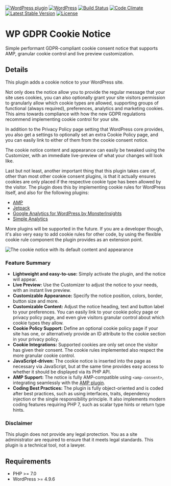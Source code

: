 [![WordPress plugin](https://img.shields.io/wordpress/plugin/v/wp-gdpr-cookie-notice.svg?maxAge=2592000)](https://wordpress.org/plugins/wp-gdpr-cookie-notice/)
[![WordPress](https://img.shields.io/wordpress/v/wp-gdpr-cookie-notice.svg?maxAge=2592000)](https://wordpress.org/plugins/wp-gdpr-cookie-notice/)
[![Build Status](https://api.travis-ci.org/felixarntz/wp-gdpr-cookie-notice.png?branch=master)](https://travis-ci.org/felixarntz/wp-gdpr-cookie-notice)
[![Code Climate](https://codeclimate.com/github/felixarntz/wp-gdpr-cookie-notice/badges/gpa.svg)](https://codeclimate.com/github/felixarntz/wp-gdpr-cookie-notice)
[![Latest Stable Version](https://poser.pugx.org/felixarntz/wp-gdpr-cookie-notice/version)](https://packagist.org/packages/felixarntz/wp-gdpr-cookie-notice)
[![License](https://poser.pugx.org/felixarntz/wp-gdpr-cookie-notice/license)](https://packagist.org/packages/felixarntz/wp-gdpr-cookie-notice)

# WP GDPR Cookie Notice

Simple performant GDPR-compliant cookie consent notice that supports AMP, granular cookie control and live preview customization.

## Details

This plugin adds a cookie notice to your WordPress site.

Not only does the notice allow you to provide the regular message that your site uses cookies, you can also optionally grant your site visitors permission to granularly allow which cookie types are allowed, supporting groups of functional (always required), preferences, analytics and marketing cookies. This aims towards compliance with how the new GDPR regulations recommend implementing cookie control for your site.

In addition to the Privacy Policy page setting that WordPress core provides, you also get a settings to optionally set an extra Cookie Policy page, and you can easily link to either of them from the cookie consent notice.

The cookie notice content and appearance can easily be tweaked using the Customizer, with an immediate live-preview of what your changes will look like.

Last but not least, another important thing that this plugin takes care of, other than most other cookie consent plugins, is that it actually ensures cookies are only placed if the respective cookie type has been allowed by the visitor. The plugin does this by implementing cookie rules for WordPress itself, and also for the following plugins:

* [AMP](https://wordpress.org/plugins/amp/)
* [Jetpack](https://wordpress.org/plugins/jetpack/)
* [Google Analytics for WordPress by MonsterInsights](https://wordpress.org/plugins/google-analytics-for-wordpress/)
* [Simple Analytics](https://wordpress.org/plugins/simple-analytics/)

More plugins will be supported in the future. If you are a developer though, it's also very easy to add cookie rules for other code, by using the flexible cookie rule component the plugin provides as an extension point.

![The cookie notice with its default content and appearance](assets-wp-repo/screenshot-1.png)

### Feature Summary

* **Lightweight and easy-to-use:** Simply activate the plugin, and the notice will appear.
* **Live Preview:** Use the Customizer to adjust the notice to your needs, with an instant live preview.
* **Customizable Appearance:** Specify the notice position, colors, border, button size and more.
* **Customizable Content:** Adjust the notice heading, text and button label to your preferences. You can easily link to your cookie policy page or privacy policy page, and even give visitors granular control about which cookie types they allow.
* **Cookie Policy Support:** Define an optional cookie policy page if your site has one, or alternatively provide an ID attribute to the cookie section in your privacy policy.
* **Cookie Integrations:** Supported cookies are only set once the visitor has given their consent. The cookie rules implemented also respect the more granular cookie control.
* **JavaScript-driven:** The cookie notice is inserted into the page as necessary via JavaScript, but at the same time provides easy access to whether it should be displayed via its PHP API.
* **AMP Support:** The notice is fully AMP-compatible using `<amp-consent>`, integrating seamlessly with the [AMP plugin](https://wordpress.org/plugins/amp/).
* **Coding Best Practices:** The plugin is fully object-oriented and is coded after best practices, such as using interfaces, traits, dependency injection or the single responsibility principle. It also implements modern coding features requiring PHP 7, such as scalar type hints or return type hints.

### Disclaimer

This plugin does not provide any legal protection. You as a site administrator are required to ensure that it meets legal standards. This plugin is a technical tool, not a lawyer.

## Requirements

* PHP >= 7.0
* WordPress >= 4.9.6
